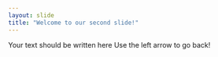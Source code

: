 ```yaml
---
layout: slide
title: "Welcome to our second slide!"
---
```

Your text should be written here
Use the left arrow to go back!
